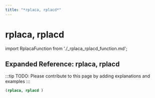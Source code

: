 ```yaml
---
title: "*rplaca, rplacd*"
---
```


# rplaca, rplacd

import RplacaFunction from './_rplaca_rplacd_function.md';

<RplacaFunction />

## Expanded Reference: rplaca, rplacd

:::tip
TODO: Please contribute to this page by adding explanations and examples
:::

```lisp
(rplaca, rplacd )
```

